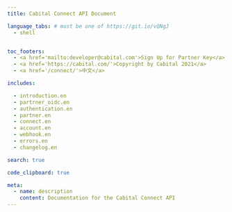 ```yaml
---
title: Cabital Connect API Document

language_tabs: # must be one of https://git.io/vQNgJ
  - shell


toc_footers:
  - <a href='mailto:developer@cabital.com'>Sign Up for Partner Key</a>
  - <a href='https://cabital.com/'>Copyright by Cabital 2021</a>
  - <a href='/connect/'>中文</a>

includes:

  - introduction.en
  - partrner_oidc.en
  - authentication.en
  - partner.en
  - connect.en
  - account.en
  - webhook.en
  - errors.en
  - changelog.en

search: true

code_clipboard: true

meta:
  - name: description
    content: Documentation for the Cabital Connect API
---
```


